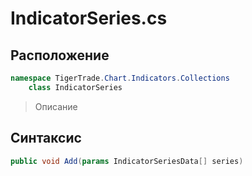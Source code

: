 
# IndicatorSeries.cs
## Расположение
```csharp
namespace TigerTrade.Chart.Indicators.Collections  
    class IndicatorSeries
```

> Описание

## Синтаксис
```csharp
public void Add(params IndicatorSeriesData[] series)
```
